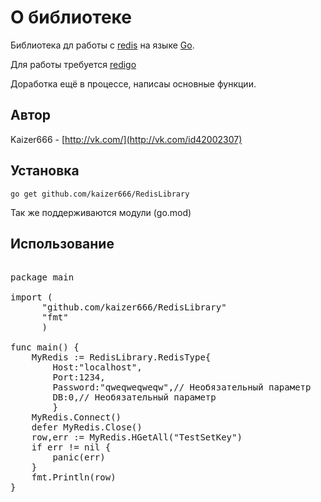 # О библиотеке

Библиотека дл работы с [redis](http://redis.io) на языке [Go](http://golang.org/).

Для работы требуется [redigo](https://github.com/garyburd/redigo/)

Доработка ещё в процессе, написаы основные функции.
## Автор

Kaizer666 - [http://vk.com/](http://vk.com/id42002307)

## Установка

    go get github.com/kaizer666/RedisLibrary

Так же поддерживаются модули (go.mod)
    
## Использование

<pre>

package main

import (
      "github.com/kaizer666/RedisLibrary"
      "fmt"
      )

func main() {
    MyRedis := RedisLibrary.RedisType{
        Host:"localhost",
        Port:1234,
        Password:"qweqweqweqw",// Необязательный параметр
        DB:0,// Необязательный параметр
        }
    MyRedis.Connect()
    defer MyRedis.Close()
    row,err := MyRedis.HGetAll("TestSetKey")
    if err != nil {
        panic(err)
    }
    fmt.Println(row)
}

</pre>



